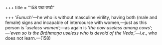 +++
title = "158 यथा षण्ढो"

+++
‘*Eunuch*’—he who is without masculine virility, having both (male and
female) signs and incapable of intercourse with women,—just as this
person is ‘*useless women*’;—as again is ‘*the cow useless among
cows*’;—‘*even so is the Brāhmaṇa useless who is devoid of the
Veda*,’—*i.e*., who does not learn.—(158)


